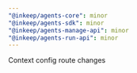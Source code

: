 ```yaml
---
"@inkeep/agents-core": minor
"@inkeep/agents-sdk": minor
"@inkeep/agents-manage-api": minor
"@inkeep/agents-run-api": minor
---
```


Context config route changes 
